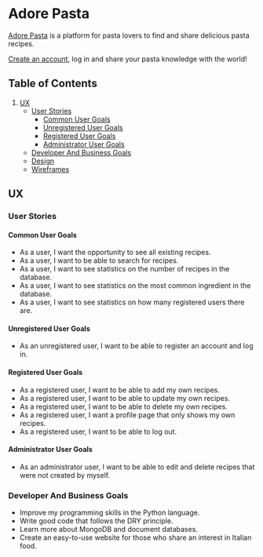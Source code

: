 # Adore Pasta

[Adore Pasta](https://adorepasta.herokuapp.com/) is a platform for pasta lovers to find and share delicious pasta recipes.

[Create an account](https://adorepasta.herokuapp.com/register), log in and share your pasta knowledge with the world!

## Table of Contents

1. [UX](#ux)
    - [User Stories](#user-stories)
        - [Common User Goals](#common-user-goals)
        - [Unregistered User Goals](#unregistered-user-goals)
        - [Registered User Goals](#registered-user-goals)
        - [Administrator User Goals](#administrator-user-goals)
    - [Developer And Business Goals](#developer-and-business-goals)
    - [Design](#design)
    - [Wireframes](#wireframes)

## UX

### User Stories

#### Common User Goals

- As a user, I want the opportunity to see all existing recipes.
- As a user, I want to be able to search for recipes.
- As a user, I want to see statistics on the number of recipes in the database.
- As a user, I want to see statistics on the most common ingredient in the database.
- As a user, I want to see statistics on how many registered users there are.

#### Unregistered User Goals

- As an unregistered user, I want to be able to register an account and log in.

#### Registered User Goals

- As a registered user, I want to be able to add my own recipes.
- As a registered user, I want to be able to update my own recipes.
- As a registered user, I want to be able to delete my own recipes.
- As a registered user, I want a profile page that only shows my own recipes.
- As a registered user, I want to be able to log out.

#### Administrator User Goals

- As an administrator user, I want to be able to edit and delete recipes that were not created by myself.

### Developer And Business Goals

- Improve my programming skills in the Python language.
- Write good code that follows the DRY principle.
- Learn more about MongoDB and document databases.
- Create an easy-to-use website for those who share an interest in Italian food.